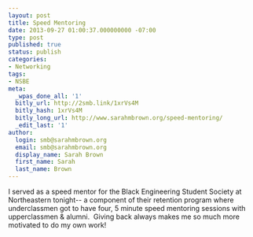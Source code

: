 ```yaml
---
layout: post
title: Speed Mentoring
date: 2013-09-27 01:00:37.000000000 -07:00
type: post
published: true
status: publish
categories:
- Networking
tags:
- NSBE
meta:
  _wpas_done_all: '1'
  bitly_url: http://2smb.link/1xrVs4M
  bitly_hash: 1xrVs4M
  bitly_long_url: http://www.sarahmbrown.org/speed-mentoring/
  _edit_last: '1'
author:
  login: smb@sarahmbrown.org
  email: smb@sarahmbrown.org
  display_name: Sarah Brown
  first_name: Sarah
  last_name: Brown
---
```

I served as a speed mentor for the Black Engineering Student Society at Northeastern tonight-- a component of their retention program where underclassmen got to have four, 5 minute speed mentoring sessions with upperclassmen & alumni.  Giving back always makes me so much more motivated to do my own work!

